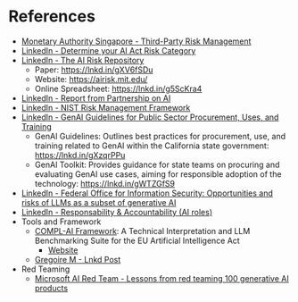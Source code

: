 # References

- [Monetary Authority Singapore - Third-Party Risk Management](https://www.mas.gov.sg/regulation/third-party-risk-management)
- [LinkedIn - Determine your AI Act Risk Category](https://www.linkedin.com/posts/tea-musta%C4%87-44025b169_aiactseries-activity-7274363614445084672-yXUO?utm_source=share&utm_medium=member_desktop)
- [LinkedIn - The AI Risk Repository](https://www.linkedin.com/posts/katharina-koerner-privacyengineering_mit-risk-repository-activity-7229963345980706818-SsHs?utm_source=share&utm_medium=member_desktop)
  - Paper: https://lnkd.in/gXV6fSDu
  - Website: https://airisk.mit.edu/
  - Online Spreadsheet: https://lnkd.in/g5ScKra4
- [LinkedIn - Report from Partnership on AI](https://www.linkedin.com/posts/kevin-klyman_how-can-we-mitigate-risks-associated-with-activity-7226249722452131840-0put?utm_source=share&utm_medium=member_desktop)
- [LinkedIn - NIST Risk Management Framework](https://www.linkedin.com/posts/katharina-koerner-privacyengineering_nist-guidance-on-generative-ai-risk-management-activity-7190945607396515840-Xv5x?utm_source=share&utm_medium=member_desktop)
- [LinkedIn - GenAI Guidelines for Public Sector Procurement, Uses, and Training](https://www.linkedin.com/posts/katharina-koerner-privacyengineering_genai-risk-airiskassessment-activity-7189096736739549184-SwZ_?utm_source=share&utm_medium=member_desktop)
  - GenAI Guidelines: Outlines best practices for procurement, use, and training related to GenAI within the California state government: https://lnkd.in/gXzqrPPu
  - GenAI Toolkit: Provides guidance for state teams on procuring and evaluating GenAI use cases, aiming for responsible adoption of the technology: https://lnkd.in/gWTZGfS9
- [LinkedIn - Federal Office for Information Security: Opportunities and risks of LLMs as a subset of generative AI](https://www.linkedin.com/posts/andreslehtmets_generative-ai-models-opportunities-and-activity-7184958015970701312-UdWf?utm_source=share&utm_medium=member_desktop)
- [LinkedIn - Responsability & Accountability (AI roles) ](https://www.linkedin.com/posts/katharina-koerner-privacyengineering_this-responsibility-matrix-is-from-the-excellent-activity-7275620677016023040-Zesb/?utm_source=share&utm_medium=member_ios)
- Tools and Framework
  - [COMPL-AI Framework](https://arxiv.org/abs/2410.07959): A Technical Interpretation and LLM Benchmarking Suite for the EU Artificial Intelligence Act
    - [Website](https://compl-ai.org/)
  - [Gregoire M - Lnkd Post](https://www.linkedin.com/posts/gregoire-martinon_peut-on-traduire-lai-act-en-exigences-activity-7282297478995927040--32Y/?utm_source=share&utm_medium=member_ios)
- Red Teaming
  - [Microsoft AI Red Team - Lessons from red teaming 100 generative AI products](https://media.licdn.com/dms/document/media/v2/D4D1FAQEmE2bx-rNoZw/feedshare-document-pdf-analyzed/B4DZRlo0joHUAY-/0/1736871998106?e=1738195200&v=beta&t=xVQ8NRE4o6zKRr2mdD59uya5p8u11GQM45T5jE4Fmcc)
